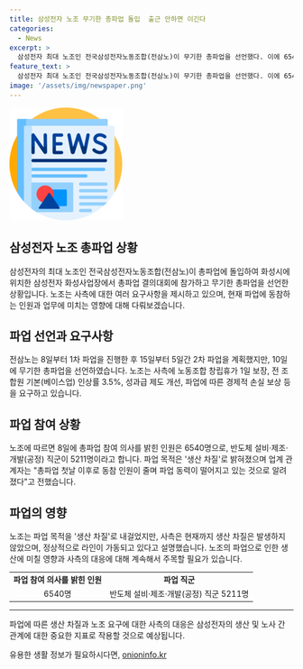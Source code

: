 ```yaml
---
title: 삼성전자 노조 무기한 총파업 돌입  출근 안하면 이긴다
categories:
  - News
excerpt: >
  삼성전자 최대 노조인 전국삼성전자노동조합(전삼노)이 무기한 총파업을 선언했다. 이에 6540명의 조합원이 총파업 참여를 결의하고, 반도체 공장 생산 차질과 임금, 노동조합 창립휴가 등을 요구한다. 이에 대해 삼성전자는 현재까지 생산 차질은 없다고 설명했으며, 파업 동력이 떨어지고 있는 것으로 알려졌다. 전삼노는 사내 최대 노조로, 현재 조합원 수는 3만1000여명으로 삼성전자 전체 직원의 24.8% 수준이다. #반도체 #임금 #생산차질
feature_text: >
  삼성전자 최대 노조인 전국삼성전자노동조합(전삼노)이 무기한 총파업을 선언했다. 이에 6540명의 조합원이 총파업 참여를 결의하고, 반도체 공장 생산 차질과 임금, 노동조합 창립휴가 등을 요구한다. 이에 대해 삼성전자는 현재까지 생산 차질은 없다고 설명했으며, 파업 동력이 떨어지고 있는 것으로 알려졌다. 전삼노는 사내 최대 노조로, 현재 조합원 수는 3만1000여명으로 삼성전자 전체 직원의 24.8% 수준이다. #반도체 #임금 #생산차질
image: '/assets/img/newspaper.png'
---
```


<p><img src="/assets/img/newspaper.png" alt="kimp 속보" /></p>

<h2 data-ke-size="size26">삼성전자 노조 총파업 상황</h2>

<p data-ke-size="size16">삼성전자의 최대 노조인 전국삼성전자노동조합(전삼노)이 총파업에 돌입하여 화성시에 위치한 삼성전자 화성사업장에서 총파업 결의대회에 참가하고 무기한 총파업을 선언한 상황입니다. 노조는 사측에 대한 여러 요구사항을 제시하고 있으며, 현재 파업에 동참하는 인원과 업무에 미치는 영향에 대해 다뤄보겠습니다.</p>

<h2 data-ke-size="size24">파업 선언과 요구사항</h2>

<p data-ke-size="size16">전삼노는 8일부터 1차 파업을 진행한 후 15일부터 5일간 2차 파업을 계획했지만, 10일에 무기한 총파업을 선언하였습니다. 노조는 사측에 노동조합 창립휴가 1일 보장, 전 조합원 기본(베이스업) 인상률 3.5%, 성과급 제도 개선, 파업에 따른 경제적 손실 보상 등을 요구하고 있습니다.</p>

<h2 data-ke-size="size24">파업 참여 상황</h2>

<p data-ke-size="size16">노조에 따르면 8일에 총파업 참여 의사를 밝힌 인원은 6540명으로, 반도체 설비·제조·개발(공정) 직군이 5211명이라고 합니다. 파업 목적은 '생산 차질'로 밝혀졌으며 업계 관계자는 "총파업 첫날 이후로 동참 인원이 줄며 파업 동력이 떨어지고 있는 것으로 알려졌다"고 전했습니다.</p>

<h2 data-ke-size="size24">파업의 영향</h2>

<p data-ke-size="size16">노조는 파업 목적을 '생산 차질'로 내걸었지만, 사측은 현재까지 생산 차질은 발생하지 않았으며, 정상적으로 라인이 가동되고 있다고 설명했습니다. 노조의 파업으로 인한 생산에 미칠 영향과 사측의 대응에 대해 계속해서 주목할 필요가 있습니다.</p>

<table>
    <tr>
        <td style="text-align: center; height: 17px;"><b>파업 참여 의사를 밝힌 인원</b></td>
        <td style="text-align: center; height: 17px;"><b>파업 직군</b></td>
    </tr>
    <tr>
        <td style="text-align: center; height: 17px;">6540명</td>
        <td style="text-align: center; height: 17px;">반도체 설비·제조·개발(공정) 직군 5211명</td>
    </tr>
</table>

<hr>

<p data-ke-size="size16">파업에 따른 생산 차질과 노조 요구에 대한 사측의 대응은 삼성전자의 생산 및 노사 간 관계에 대한 중요한 지표로 작용할 것으로 예상됩니다.</p>
유용한 생활 정보가 필요하시다면, <a href="https://onioninfo.kr" rel="dofollow">onioninfo.kr</a>


